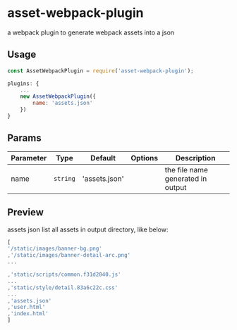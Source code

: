 # asset-webpack-plugin
a webpack plugin to generate webpack assets into a json

<!-- ## Install

```bash
npm i asset-webpack-plugin -D
``` -->

## Usage

```javascript
const AssetWebpackPlugin = require('asset-webpack-plugin');

plugins: {
    ...
    new AssetWebpackPlugin({
        name: 'assets.json'
    })
}
```

## Params

Parameter | Type | Default | Options | Description
--------- | ---- | ------| ----- |---------------
name | `string` | 'assets.json' |  | the file name generated in output

## Preview

assets json list all assets in output directory, like below:

```javascript
[
'/static/images/banner-bg.png'
,'/static/images/banner-detail-arc.png'
...

,'static/scripts/common.f31d2040.js'
...
,'static/style/detail.83a6c22c.css'
...
,'assets.json'
,'user.html'
,'index.html'
]
```




